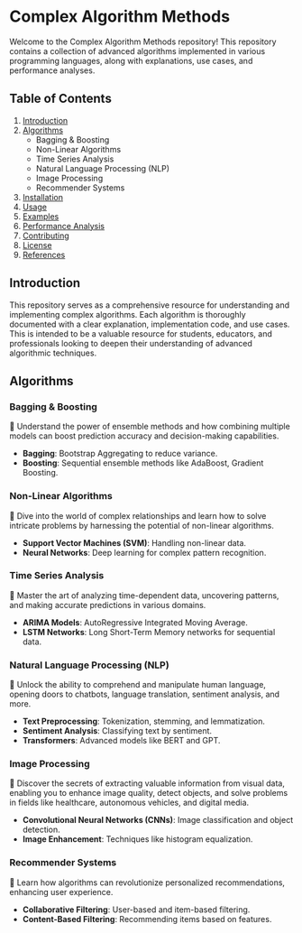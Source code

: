 
# Complex Algorithm Methods

Welcome to the Complex Algorithm Methods repository! This repository contains a collection of advanced algorithms implemented in various programming languages, along with explanations, use cases, and performance analyses.

## Table of Contents

1. [Introduction](#introduction)
2. [Algorithms](#algorithms)
   - Bagging & Boosting
   - Non-Linear Algorithms
   - Time Series Analysis
   - Natural Language Processing (NLP)
   - Image Processing
   - Recommender Systems
3. [Installation](#installation)
4. [Usage](#usage)
5. [Examples](#examples)
6. [Performance Analysis](#performance-analysis)
7. [Contributing](#contributing)
8. [License](#license)
9. [References](#references)

## Introduction

This repository serves as a comprehensive resource for understanding and implementing complex algorithms. Each algorithm is thoroughly documented with a clear explanation, implementation code, and use cases. This is intended to be a valuable resource for students, educators, and professionals looking to deepen their understanding of advanced algorithmic techniques.

## Algorithms

### Bagging & Boosting
🎯 Understand the power of ensemble methods and how combining multiple models can boost prediction accuracy and decision-making capabilities.
- **Bagging**: Bootstrap Aggregating to reduce variance.
- **Boosting**: Sequential ensemble methods like AdaBoost, Gradient Boosting.

### Non-Linear Algorithms
🎯 Dive into the world of complex relationships and learn how to solve intricate problems by harnessing the potential of non-linear algorithms.
- **Support Vector Machines (SVM)**: Handling non-linear data.
- **Neural Networks**: Deep learning for complex pattern recognition.

### Time Series Analysis
🎯 Master the art of analyzing time-dependent data, uncovering patterns, and making accurate predictions in various domains.
- **ARIMA Models**: AutoRegressive Integrated Moving Average.
- **LSTM Networks**: Long Short-Term Memory networks for sequential data.

### Natural Language Processing (NLP)
🎯 Unlock the ability to comprehend and manipulate human language, opening doors to chatbots, language translation, sentiment analysis, and more.
- **Text Preprocessing**: Tokenization, stemming, and lemmatization.
- **Sentiment Analysis**: Classifying text by sentiment.
- **Transformers**: Advanced models like BERT and GPT.

### Image Processing
🎯 Discover the secrets of extracting valuable information from visual data, enabling you to enhance image quality, detect objects, and solve problems in fields like healthcare, autonomous vehicles, and digital media.
- **Convolutional Neural Networks (CNNs)**: Image classification and object detection.
- **Image Enhancement**: Techniques like histogram equalization.

### Recommender Systems
🎯 Learn how algorithms can revolutionize personalized recommendations, enhancing user experience.
- **Collaborative Filtering**: User-based and item-based filtering.
- **Content-Based Filtering**: Recommending items based on features.

